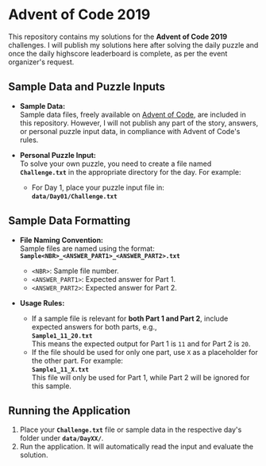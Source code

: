 # Advent of Code 2019

This repository contains my solutions for the **Advent of Code 2019** challenges. I will publish my solutions here after solving the daily puzzle and once the daily highscore leaderboard is complete, as per the event organizer's request.

## Sample Data and Puzzle Inputs

- **Sample Data:**  
  Sample data files, freely available on [Advent of Code](https://adventofcode.com/), are included in this repository. However, I will not publish any part of the story, answers, or personal puzzle input data, in compliance with Advent of Code's rules.

- **Personal Puzzle Input:**  
  To solve your own puzzle, you need to create a file named **`Challenge.txt`** in the appropriate directory for the day. For example:
  - For Day 1, place your puzzle input file in:  
    **`data/Day01/Challenge.txt`**

## Sample Data Formatting

- **File Naming Convention:**  
  Sample files are named using the format:  
  **`Sample<NBR>_<ANSWER_PART1>_<ANSWER_PART2>.txt`**  
  - `<NBR>`: Sample file number.
  - `<ANSWER_PART1>`: Expected answer for Part 1.
  - `<ANSWER_PART2>`: Expected answer for Part 2.  

- **Usage Rules:**  
  - If a sample file is relevant for **both Part 1 and Part 2**, include expected answers for both parts, e.g.,  
    **`Sample1_11_20.txt`**  
    This means the expected output for Part 1 is `11` and for Part 2 is `20`.  
  - If the file should be used for only one part, use `X` as a placeholder for the other part. For example:  
    **`Sample1_11_X.txt`**  
    This file will only be used for Part 1, while Part 2 will be ignored for this sample.

## Running the Application

1. Place your **`Challenge.txt`** file or sample data in the respective day's folder under **`data/DayXX/`**.
2. Run the application. It will automatically read the input and evaluate the solution.

